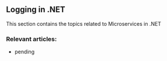## Logging in .NET

This section contains the topics related to Microservices in .NET
### Relevant articles:

- pending
